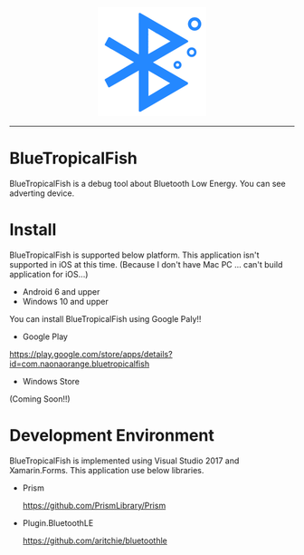 <div align="center">
  <img src="BlueTropicalFish/BlueTropicalFish.Android/Resources/mipmap-xxxhdpi/ic_launcher.png" >
</div>

-----------------

# BlueTropicalFish

BlueTropicalFish is a debug tool about Bluetooth Low Energy.
You can see adverting device.

# Install

BlueTropicalFish is supported below platform.
This application isn't supported in iOS at this time.
(Because I don't have Mac PC ... can't build application for iOS...)

- Android 6 and upper
- Windows 10 and upper

You can install BlueTropicalFish using Google Paly!!

- Google Play

https://play.google.com/store/apps/details?id=com.naonaorange.bluetropicalfish

- Windows Store

(Coming Soon!!)

# Development Environment

BlueTropicalFish is implemented using Visual Studio 2017 and Xamarin.Forms.
This application use below libraries.

- Prism

  https://github.com/PrismLibrary/Prism

- Plugin.BluetoothLE

  https://github.com/aritchie/bluetoothle
